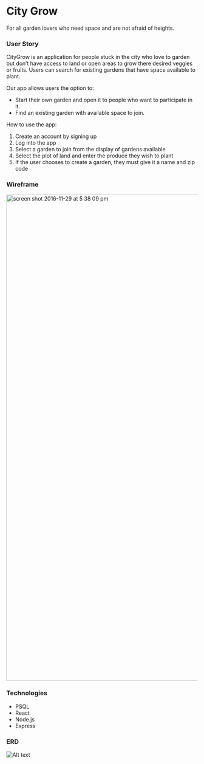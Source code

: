# City Grow
For all garden lovers who need space and are not afraid of heights.


### User Story
CityGrow is an application for people stuck in the city who love to garden but don’t have access to land or open areas to grow there desired veggies or fruits. Users can search for existing gardens that have space available to plant.

Our app allows users the option to:
- Start their own garden and open it to people who want to participate in it.
- Find an existing garden with available space to join.

How to use the app:
  1. Create an account by signing up 
  2. Log into the app
  3. Select a garden to join from the display of gardens available
  4. Select the plot of land and enter the produce they wish to plant
  5. If the user chooses to create a garden, they must give it a name and zip code


### Wireframe

<img width="1280" alt="screen shot 2016-11-29 at 5 38 09 pm" src="https://cloud.githubusercontent.com/assets/15161095/20732126/3e842f82-b65b-11e6-8598-844bd583104b.png">


### Technologies
- PSQL
- React
- Node.js
- Express

### ERD
![Alt text](/images/ERD.jpg "ERD")


